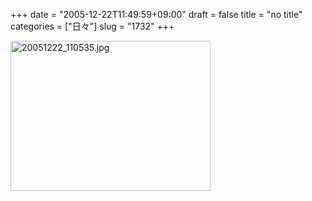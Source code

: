 +++
date = "2005-12-22T11:49:59+09:00"
draft = false
title = "no title"
categories = ["日々"]
slug = "1732"
+++

<img src="http://ieiriblog.img.jugem.cc/20051222_110535.jpg" class="pict" width="320" height="240" alt="20051222_110535.jpg" />
